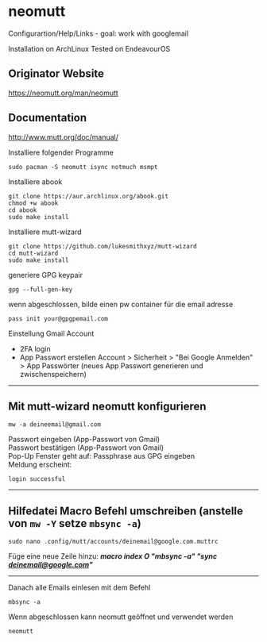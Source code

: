 # neomutt
Configurartion/Help/Links - goal: work with googlemail

Installation on ArchLinux
Tested on EndeavourOS

## Originator Website
https://neomutt.org/man/neomutt

## Documentation
http://www.mutt.org/doc/manual/

Installiere folgender Programme
```
sudo pacman -S neomutt isync notmuch msmpt
```
Installiere abook
```
git clone https://aur.archlinux.org/abook.git
chmod +w abook
cd abook
sudo make install
```
Installiere mutt-wizard
```
git clone https://github.com/lukesmithxyz/mutt-wizard
cd mutt-wizard
sudo make install
```
generiere GPG keypair
```
gpg --full-gen-key
```
wenn abgeschlossen, bilde einen pw container für die email adresse
```
pass init your@gpgpemail.com
```
Einstellung Gmail Account
* 2FA login
* App Passwort erstellen
Account > Sicherheit > "Bei Google Anmelden" > App Passwörter
(neues App Passwort generieren und zwischenspeichern)
---
## Mit mutt-wizard neomutt konfigurieren
```
mw -a deineemail@gmail.com
```
Passwort eingeben (App-Passwort von Gmail)<br>
Passwort bestätigen (App-Passwort von Gmail)<br>
Pop-Up Fenster geht auf: Passphrase aus GPG eingeben<br>
Meldung erscheint:
```
login successful
```

---
## Hilfedatei Macro Befehl umschreiben (anstelle von ```mw -Y``` setze ```mbsync -a```)<br>
```
sudo nano .config/mutt/accounts/deinemail@google.com.muttrc
```
Füge eine neue Zeile hinzu:
***macro index O "<shell-escape>mbsync -a<enter>" "sync deinemail@google.com"***<br>

---
Danach alle Emails einlesen mit dem Befehl
```
mbsync -a
```
Wenn abgeschlossen kann neomutt geöffnet und verwendet werden
```
neomutt
```
